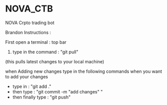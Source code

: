 # NOVA_CTB
NOVA Crpto trading bot

Brandon Instructions : 

First open a terminal : top bar 


1. type in the command : "git pull"
 
 (this pulls latest changes to your local machine)


when Adding new changes type in the following commands when you want to add your changes

- type in : "git add ." 
- then type : "git commit -m "add changes" "
- then finally type : "git push"
